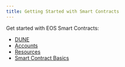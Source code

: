 ```yaml
---
title: Getting Started with Smart Contracts
---
```


Get started with EOS Smart Contracts:

- [DUNE](./10_dune-guide/index.md)
- [Accounts](./20_Accounts.md)
- [Resources](./30_resources/index.md)
- [Smart Contract Basics](./40_smart_contract_basics.md)
